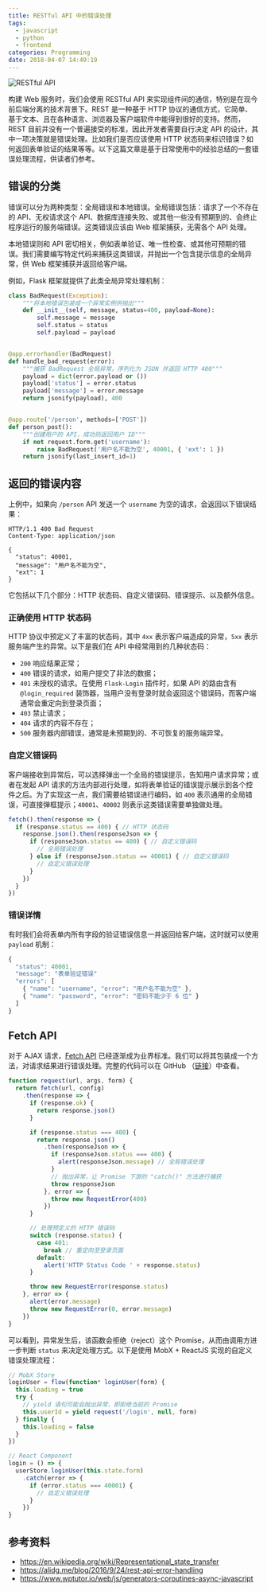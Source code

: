 ```yaml
---
title: RESTful API 中的错误处理
tags:
  - javascript
  - python
  - frontend
categories: Programming
date: 2018-04-07 14:49:19
---
```



![RESTful API](/cnblogs/images/restful-api.png)

构建 Web 服务时，我们会使用 RESTful API 来实现组件间的通信，特别是在现今前后端分离的技术背景下。REST 是一种基于 HTTP 协议的通信方式，它简单、基于文本、且在各种语言、浏览器及客户端软件中能得到很好的支持。然而，REST 目前并没有一个普遍接受的标准，因此开发者需要自行决定 API 的设计，其中一项决策就是错误处理。比如我们是否应该使用 HTTP 状态码来标识错误？如何返回表单验证的结果等等。以下这篇文章是基于日常使用中的经验总结的一套错误处理流程，供读者们参考。

## 错误的分类

错误可以分为两种类型：全局错误和本地错误。全局错误包括：请求了一个不存在的 API、无权请求这个 API、数据库连接失败、或其他一些没有预期到的、会终止程序运行的服务端错误。这类错误应该由 Web 框架捕获，无需各个 API 处理。

本地错误则和 API 密切相关，例如表单验证、唯一性检查、或其他可预期的错误。我们需要编写特定代码来捕获这类错误，并抛出一个包含提示信息的全局异常，供 Web 框架捕获并返回给客户端。

例如，Flask 框架就提供了此类全局异常处理机制：

```python
class BadRequest(Exception):
    """将本地错误包装成一个异常实例供抛出"""
    def __init__(self, message, status=400, payload=None):
        self.message = message
        self.status = status
        self.payload = payload


@app.errorhandler(BadRequest)
def handle_bad_request(error):
    """捕获 BadRequest 全局异常，序列化为 JSON 并返回 HTTP 400"""
    payload = dict(error.payload or ())
    payload['status'] = error.status
    payload['message'] = error.message
    return jsonify(payload), 400


@app.route('/person', methods=['POST'])
def person_post():
    """创建用户的 API，成功则返回用户 ID"""
    if not request.form.get('username'):
        raise BadRequest('用户名不能为空', 40001, { 'ext': 1 })
    return jsonify(last_insert_id=1)
```

<!-- more -->

## 返回的错误内容

上例中，如果向 `/person` API 发送一个 `username` 为空的请求，会返回以下错误结果：

```text
HTTP/1.1 400 Bad Request
Content-Type: application/json

{
  "status": 40001,
  "message": "用户名不能为空",
  "ext": 1
}
```

它包括以下几个部分：HTTP 状态码、自定义错误码、错误提示、以及额外信息。

### 正确使用 HTTP 状态码

HTTP 协议中预定义了丰富的状态码，其中 `4xx` 表示客户端造成的异常，`5xx` 表示服务端产生的异常。以下是我们在 API 中经常用到的几种状态码：

* `200` 响应结果正常；
* `400` 错误的请求，如用户提交了非法的数据；
* `401` 未授权的请求。在使用 `Flask-Login` 插件时，如果 API 的路由含有 `@login_required` 装饰器，当用户没有登录时就会返回这个错误码，而客户端通常会重定向到登录页面；
* `403` 禁止请求；
* `404` 请求的内容不存在；
* `500` 服务器内部错误，通常是未预期到的、不可恢复的服务端异常。

### 自定义错误码

客户端接收到异常后，可以选择弹出一个全局的错误提示，告知用户请求异常；或者在发起 API 请求的方法内部进行处理，如将表单验证的错误提示展示到各个控件之后。为了实现这一点，我们需要给错误进行编码，如 `400` 表示通用的全局错误，可直接弹框提示；`40001`、`40002` 则表示这类错误需要单独做处理。

```javascript
fetch().then(response => {
  if (response.status == 400) { // HTTP 状态码
    response.json().then(responseJson => {
      if (responseJson.status == 400) { // 自定义错误码
        // 全局错误处理
      } else if (responseJson.status == 40001) { // 自定义错误码
        // 自定义错误处理
      }
    })
  }
})
```

### 错误详情

有时我们会将表单内所有字段的验证错误信息一并返回给客户端，这时就可以使用 `payload` 机制：

```javascript
{
  "status": 40001,
  "message": "表单验证错误"
  "errors": [
    { "name": "username", "error": "用户名不能为空" },
    { "name": "password", "error": "密码不能少于 6 位" }
  ]
}
```

## Fetch API

对于 AJAX 请求，[Fetch API](https://developer.mozilla.org/en-US/docs/Web/API/Fetch_API) 已经逐渐成为业界标准。我们可以将其包装成一个方法，对请求结果进行错误处理。完整的代码可以在 GitHub （[链接](https://github.com/jizhang/rest-error/blob/master/src/request.js)）中查看。

```javascript
function request(url, args, form) {
  return fetch(url, config)
    .then(response => {
      if (response.ok) {
        return response.json()
      }

      if (response.status === 400) {
        return response.json()
          .then(responseJson => {
            if (responseJson.status === 400) {
              alert(responseJson.message) // 全局错误处理
            }
            // 抛出异常，让 Promise 下游的 "catch()" 方法进行捕获
            throw responseJson
          }, error => {
            throw new RequestError(400)
          })
      }

      // 处理预定义的 HTTP 错误码
      switch (response.status) {
        case 401:
          break // 重定向至登录页面
        default:
          alert('HTTP Status Code ' + response.status)
      }

      throw new RequestError(response.status)
    }, error => {
      alert(error.message)
      throw new RequestError(0, error.message)
    })
}
```

可以看到，异常发生后，该函数会拒绝（reject）这个 Promise，从而由调用方进一步判断 `status` 来决定处理方式。以下是使用 MobX + ReactJS 实现的自定义错误处理流程：

```javascript
// MobX Store
loginUser = flow(function* loginUser(form) {
  this.loading = true
  try {
    // yield 语句可能会抛出异常，即拒绝当前的 Promise
    this.userId = yield request('/login', null, form)
  } finally {
    this.loading = false
  }
})

// React Component
login = () => {
  userStore.loginUser(this.state.form)
    .catch(error => {
      if (error.status === 40001) {
        // 自定义错误处理
      }
    })
}
```

## 参考资料

* https://en.wikipedia.org/wiki/Representational_state_transfer
* https://alidg.me/blog/2016/9/24/rest-api-error-handling
* https://www.wptutor.io/web/js/generators-coroutines-async-javascript
